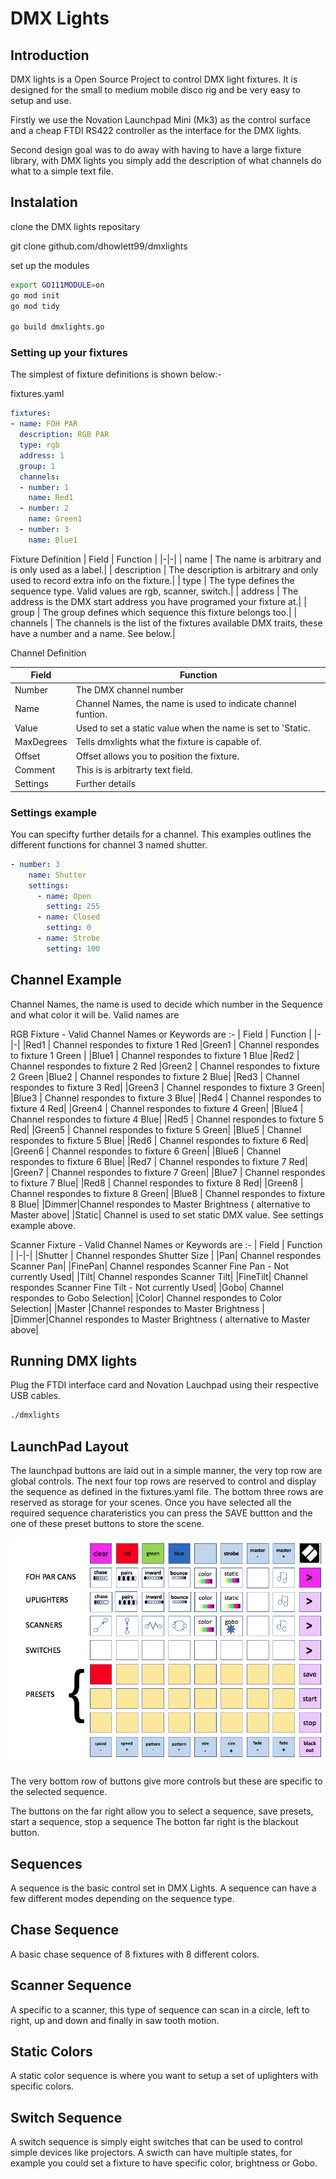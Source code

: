 # DMX Lights

## Introduction

DMX lights is a Open Source Project to control DMX light fixtures.  It is designed for the small to medium mobile disco rig and be very easy to setup and use.

Firstly we use the Novation Launchpad Mini (Mk3) as the control surface and a cheap FTDI RS422 controller as the interface for the DMX lights.

Second design goal was to do away with having to have a large fixture library,  with DMX lights you simply add the description of what channels
do what to a simple text file.

## Instalation

clone the DMX lights repositary

git clone github.com/dhowlett99/dmxlights

set up the modules

```sh
export GO111MODULE=on
go mod init
go mod tidy

go build dmxlights.go
```

### Setting up your fixtures

The simplest of fixture definitions is shown below:-

fixtures.yaml

```yaml
fixtures:
- name: FOH PAR
  description: RGB PAR
  type: rgb
  address: 1
  group: 1
  channels:
  - number: 1
    name: Red1
  - number: 2
    name: Green1
  - number: 3
    name: Blue1
```

Fixture Definition
| Field |  Function |
|-|-|
| name | The name is arbitrary and is only used as a label.|
| description | The description is arbitrary and only used to record extra info on the fixture.|
| type | The type defines the sequence type.  Valid values are rgb, scanner, switch.|
| address | The address is the DMX start address you have programed your fixture at.|
| group | The group defines which sequence this fixture belongs too.|
| channels | The channels is the list of the fixtures available DMX traits, these have a number and a name. See below.|

Channel Definition

| Field |  Function |
|-|-|
| Number  |  The DMX channel number
| Name    |  Channel Names, the name is used to indicate channel funtion.
| Value     | Used to set a static value when the name is set to 'Static.
| MaxDegrees | Tells dmxlights what the fixture is capable of.
| Offset     | Offset allows you to position the fixture.
| Comment  | This is is arbitrarty text field.
| Settings  | Further details

### Settings example

You can specifty further details for a channel. This examples outlines the different functions for channel 3 named shutter.

``` yaml
- number: 3
    name: Shutter
    settings:
      - name: Open
        setting: 255
      - name: Closed
        setting: 0
      - name: Strobe
        setting: 100
```

## Channel Example

 Channel Names, the name is used to decide which number in the Sequence and what color it will be. Valid names are

RGB Fixture - Valid Channel Names or Keywords are :-
| Field |  Function |
|-|-|
|Red1 | Channel respondes to fixture 1 Red
|Green1 | Channel respondes to fixture 1 Green |
|Blue1 | Channel respondes to fixture 1 Blue
|Red2 | Channel respondes to fixture 2 Red
|Green2 | Channel respondes to fixture 2 Green
|Blue2 | Channel respondes to fixture 2 Blue|
|Red3 | Channel respondes to fixture 3 Red|
|Green3 | Channel respondes to fixture 3 Green|
|Blue3 | Channel respondes to fixture 3 Blue|
|Red4 | Channel respondes to fixture 4 Red|
|Green4 | Channel respondes to fixture 4 Green|
|Blue4 | Channel respondes to fixture 4 Blue|
|Red5 | Channel respondes to fixture 5 Red|
|Green5 | Channel respondes to fixture 5 Green|
|Blue5 | Channel respondes to fixture 5 Blue|
|Red6 | Channel respondes to fixture 6 Red|
|Green6 | Channel respondes to fixture 6 Green|
|Blue6 | Channel respondes to fixture 6 Blue|
|Red7 | Channel respondes to fixture 7 Red|
|Green7 | Channel respondes to fixture 7 Green|
|Blue7 | Channel respondes to fixture 7 Blue|
|Red8 | Channel respondes to fixture 8 Red|
|Green8 | Channel respondes to fixture 8 Green|
|Blue8 | Channel respondes to fixture 8 Blue|
|Dimmer|Channel respondes to Master Brightness ( alternative to Master above|
|Static| Channel is used to set static DMX value. See settings example above.

Scanner Fixture - Valid Channel Names or Keywords are :-
| Field |  Function |
|-|-|
|Shutter | Channel respondes Shutter Size |
|Pan| Channel respondes Scanner Pan|
|FinePan| Channel respondes Scanner Fine Pan - Not currently Used|
|Tilt| Channel respondes Scanner Tilt|
|FineTilt| Channel respondes Scanner Fine Tilt - Not currently Used|
|Gobo| Channel respondes to Gobo Selection|
|Color| Channel respondes to Color Selection|
|Master |Channel respondes to Master Brightness |
|Dimmer|Channel respondes to Master Brightness ( alternative to Master above|

## Running DMX lights

Plug the FTDI interface card and Novation Lauchpad using their respective USB cables.

```sh
./dmxlights
```

## LaunchPad Layout

The launchpad buttons are laid out in a simple manner, the very top row are global controls.
The next four top rows are reserved to control and display the sequence as defined in the fixtures.yaml file.
The bottom three rows are reserved as storage for your scenes. Once you have selected all the required sequence
charateristics you can press the SAVE buttton and the one of these preset buttons to store the scene.

![LaunchPad Layout](Layout.png)

The very bottom row of buttons give more controls but these are specific to the selected sequence.

The buttons on the far right allow you to select a sequence, save presets, start a sequence, stop a sequence
The botton far right is the blackout button.

## Sequences

A sequence is the basic control set in DMX Lights. A sequence can have a few different modes depending on
the sequence type.

## Chase Sequence

A basic chase sequence of 8 fixtures with 8 different colors.

## Scanner Sequence

A specific to a scanner, this type of sequence can scan in a circle, left to right, up and down and finally in saw tooth motion.

## Static Colors

A static color sequence is where you want to setup a set of uplighters with specific colors.

## Switch Sequence

A switch sequence is simply eight switches that can be used to control simple devices like projectors.
A swicth can have multiple states, for example you could set a fixture to have specific color, brightness or Gobo.
